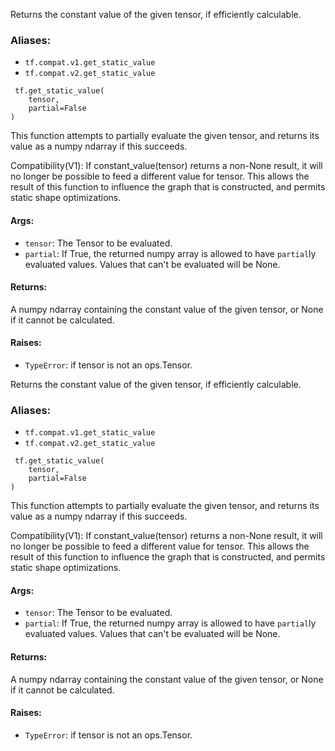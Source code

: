 
Returns the constant value of the given tensor, if efficiently calculable.
### Aliases:
- `tf.compat.v1.get_static_value`
- `tf.compat.v2.get_static_value`

```
 tf.get_static_value(
    tensor,
    partial=False
)
```

This function attempts to partially evaluate the given tensor, and returns its value as a numpy ndarray if this succeeds.

Compatibility(V1): If constant_value(tensor) returns a non-None result, it will no longer be possible to feed a different value for tensor. This allows the result of this function to influence the graph that is constructed, and permits static shape optimizations.
#### Args:
- `tensor`: The Tensor to be evaluated.
- `partial`: If True, the returned numpy array is allowed to have `partial`ly evaluated values. Values that can't be evaluated will be None.
#### Returns:

A numpy ndarray containing the constant value of the given tensor, or None if it cannot be calculated.
#### Raises:
- `TypeError`: if tensor is not an ops.Tensor.

Returns the constant value of the given tensor, if efficiently calculable.
### Aliases:
- `tf.compat.v1.get_static_value`
- `tf.compat.v2.get_static_value`

```
 tf.get_static_value(
    tensor,
    partial=False
)
```

This function attempts to partially evaluate the given tensor, and returns its value as a numpy ndarray if this succeeds.

Compatibility(V1): If constant_value(tensor) returns a non-None result, it will no longer be possible to feed a different value for tensor. This allows the result of this function to influence the graph that is constructed, and permits static shape optimizations.
#### Args:
- `tensor`: The Tensor to be evaluated.
- `partial`: If True, the returned numpy array is allowed to have `partial`ly evaluated values. Values that can't be evaluated will be None.
#### Returns:

A numpy ndarray containing the constant value of the given tensor, or None if it cannot be calculated.
#### Raises:
- `TypeError`: if tensor is not an ops.Tensor.
